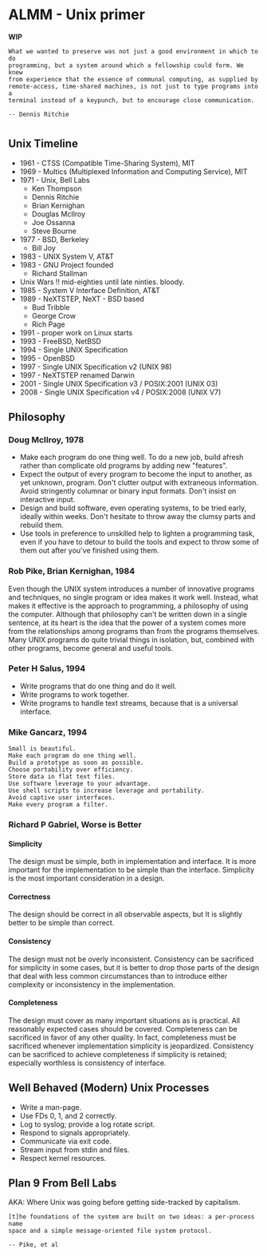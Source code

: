 # ALMM - Unix primer
**WIP**

```
What we wanted to preserve was not just a good environment in which to do
programming, but a system around which a fellowship could form. We knew
from experience that the essence of communal computing, as supplied by
remote-access, time-shared machines, is not just to type programs into a
terminal instead of a keypunch, but to encourage close communication.

-- Dennis Ritchie
```


# 


## Unix Timeline

* 1961 - CTSS (Compatible Time-Sharing System), MIT
* 1969 - Multics (Multiplexed Information and Computing Service), MIT
* 1971 - Unix, Bell Labs
  * Ken Thompson
  * Dennis Ritchie
  * Brian Kernighan
  * Douglas McIlroy
  * Joe Ossanna
  * Steve Bourne
* 1977 - BSD, Berkeley
  * Bill Joy
* 1983 - UNIX System V, AT&T
* 1983 - GNU Project founded
  * Richard Stallman
* Unix Wars !! mid-eighties until late ninties. bloody.
* 1985 - System V Interface Definition, AT&T
* 1989 - NeXTSTEP, NeXT - BSD based
  * Bud Tribble
  * George Crow
  * Rich Page
* 1991 - proper work on Linux starts
* 1993 - FreeBSD, NetBSD
* 1994 - Single UNIX Specification
* 1995 - OpenBSD
* 1997 - Single UNIX Specification v2 (UNIX 98)
* 1997 - NeXTSTEP renamed Darwin
* 2001 - Single UNIX Specification v3 / POSIX:2001 (UNIX 03)
* 2008 - Single UNIX Specification v4 / POSIX:2008 (UNIX V7)


## Philosophy

### Doug McIlroy, 1978

* Make each program do one thing well. To do a new job, build afresh rather than complicate old programs by adding new "features".
* Expect the output of every program to become the input to another, as yet unknown, program. Don't clutter output with extraneous information. Avoid stringently columnar or binary input formats. Don't insist on interactive input.
* Design and build software, even operating systems, to be tried early, ideally within weeks. Don't hesitate to throw away the clumsy parts and rebuild them.
* Use tools in preference to unskilled help to lighten a programming task, even if you have to detour to build the tools and expect to throw some of them out after you've finished using them.


### Rob Pike, Brian Kernighan, 1984

Even though the UNIX system introduces a number of innovative programs and
techniques, no single program or idea makes it work well. Instead, what
makes it effective is the approach to programming, a philosophy of using
the computer. Although that philosophy can't be written down in a single
sentence, at its heart is the idea that the power of a system comes more
from the relationships among programs than from the programs themselves. Many
UNIX programs do quite trivial things in isolation, but, combined with other
programs, become general and useful tools.


### Peter H Salus, 1994

* Write programs that do one thing and do it well.
* Write programs to work together.
* Write programs to handle text streams, because that is a universal interface.


### Mike Gancarz, 1994


```
Small is beautiful.
Make each program do one thing well.
Build a prototype as soon as possible.
Choose portability over efficiency.
Store data in flat text files.
Use software leverage to your advantage.
Use shell scripts to increase leverage and portability.
Avoid captive user interfaces.
Make every program a filter.
```


### Richard P Gabriel, Worse is Better

#### Simplicity
The design must be simple, both in implementation and interface. It is more important for the implementation to be simple than the interface. Simplicity is the most important consideration in a design.

#### Correctness
The design should be correct in all observable aspects, but It is slightly better to be simple than correct.

#### Consistency
The design must not be overly inconsistent. Consistency can be sacrificed for simplicity in some cases, but it is better to drop those parts of the design that deal with less common circumstances than to introduce either complexity or inconsistency in the implementation.

#### Completeness
The design must cover as many important situations as is practical. All reasonably expected cases should be covered. Completeness can be sacrificed in favor of any other quality. In fact, completeness must be sacrificed whenever implementation simplicity is jeopardized. Consistency can be sacrificed to achieve completeness if simplicity is retained; especially worthless is consistency of interface.


## Well Behaved (Modern) Unix Processes

* Write a man-page.
* Use FDs 0, 1, and 2 correctly.
* Log to syslog; provide a log rotate script.
* Respond to signals appropriately.
* Communicate via exit code.
* Stream input from stdin and files.
* Respect kernel resources.


## Plan 9 From Bell Labs

AKA: Where Unix was going before getting side-tracked by capitalism.

```
[t]he foundations of the system are built on two ideas: a per-process name
space and a simple message-oriented file system protocol.

-- Pike, et al
```
